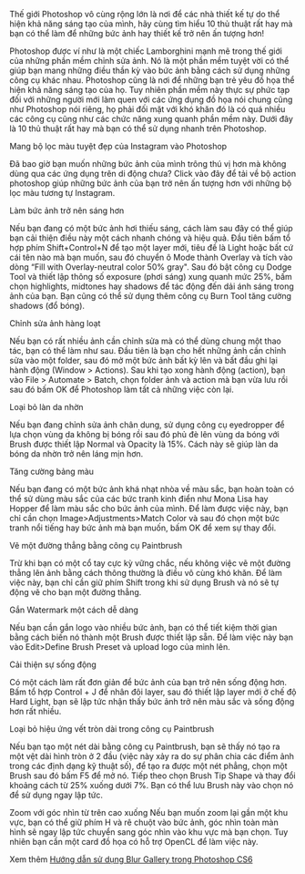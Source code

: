 Thế giới Photoshop vô cùng rộng lớn là nơi để các nhà thiết kế tự do thể hiện khả năng sáng tạo của mình, hãy cùng tìm hiểu 10 thủ thuật rất hay mà bạn có thể làm để những bức ảnh hay thiết kế trở nên ấn tượng hơn!

Photoshop được ví như là một chiếc Lamborghini mạnh mẽ trong thế giới của những phần mềm chỉnh sửa ảnh. Nó là một phần mềm tuyệt vời có thể giúp bạn mang những điều thần kỳ vào bức ảnh bằng cách sử dụng những công cụ khác nhau. Photoshop cũng là nơi để những bạn trẻ yêu đồ họa thể hiện khả năng sáng tạo của họ. Tuy nhiên phần mềm này thực sự phức tạp đối với những người mới làm quen với các ứng dụng đồ họa nói chung cũng như Photoshop nói riêng, họ phải đối mặt với khó khăn đó là có quá nhiều các công cụ cũng như các chức năng xung quanh phần mềm này. Dưới đây là 10 thủ thuật rất hay mà bạn có thể sử dụng nhanh trên Photoshop.

Mang bộ lọc màu tuyệt đẹp của Instagram vào Photoshop

Đã bao giờ bạn muốn những bức ảnh của mình trông thú vị hơn mà không dùng qua các ứng dụng trên di động chưa? Click vào đây để tải về bộ action photoshop giúp những bức ảnh của bạn trở nên ấn tượng hơn với những bộ lọc màu tương tự Instagram.

Làm bức ảnh trở nên sáng hơn

Nếu bạn đang có một bức ảnh hơi thiếu sáng, cách làm sau đây có thể giúp bạn cải thiện điều này một cách nhanh chóng và hiệu quả. Đầu tiên bấm tổ hợp phím Shift+Control+N để tạo một layer mới, tiêu đề là Light hoặc bất cứ cái tên nào mà bạn muốn, sau đó chuyển ô Mode thành Overlay và tích vào dòng “Fill with Overlay-neutral color 50% gray". Sau đó bật công cụ Dodge Tool và thiết lập thông số exposure (phơi sáng) xung quanh mức 25%, bấm chọn highlights, midtones hay shadows để tác động đến dải ánh sáng trong ảnh của bạn. Bạn cũng có thể sử dụng thêm công cụ Burn Tool tăng cường shadows (đổ bóng).

Chỉnh sửa ảnh hàng loạt


Nếu bạn có rất nhiều ảnh cần chỉnh sửa mà có thể dùng chung một thao tác, bạn có thể làm như sau. Đầu tiên là bạn cho hết những ảnh cần chỉnh sửa vào một folder, sau đó mở một bức ảnh bất kỳ lên và bất đầu ghi lại hành động (Window > Actions). Sau khi tạo xong hành động (action), bạn vào File > Automate > Batch, chọn folder ảnh và action mà bạn vừa lưu rồi sau đó bấm OK để Photoshop làm tất cả những việc còn lại.

Loại bỏ làn da nhờn

Nếu bạn đang chỉnh sửa ảnh chân dung, sử dụng công cụ eyedropper để lựa chọn vùng da không bị bóng rồi sau đó phủ đè lên vùng da bóng với Brush được thiết lập Normal và Opacity là 15%. Cách này sẽ giúp làn da bóng da nhờn trở nên láng mịn hơn.

Tăng cường bảng màu

Nếu bạn đang có một bức ảnh khá nhạt nhòa về màu sắc, bạn hoàn toàn có thể sử dùng màu sắc của các bức tranh kinh điển như Mona Lisa hay Hopper để làm màu sắc cho bức ảnh của mình. Để làm được việc này, bạn chỉ cần chọn Image>Adjustments>Match Color và sau đó chọn một bức tranh nổi tiếng hay bức ảnh mà bạn muốn, bấm OK để xem sự thay đổi.

Vẽ một đường thẳng bằng công cụ Paintbrush

Trừ khi bạn có một cổ tay cực kỳ vững chắc, nếu không việc vẽ một đường thẳng lên ảnh bằng cách thông thường là điều vô cùng khó khăn. Để làm việc này, bạn chỉ cần giữ phím Shift trong khi sử dụng Brush và nó sẽ tự động vẽ cho bạn một đường thẳng.

Gắn Watermark một cách dễ dàng


Nếu bạn cần gắn logo vào nhiều bức ảnh, bạn có thể tiết kiệm thời gian bằng cách biến nó thành một Brush được thiết lập sẵn. Để làm việc này bạn vào Edit>Define Brush Preset và upload logo của mình lên.

Cải thiện sự sống động

Có một cách làm rất đơn giản để bức ảnh của bạn trở nên sống động hơn. Bấm tổ hợp Control + J để nhân đôi layer, sau đó thiết lập layer mới ở chế độ Hard Light, bạn sẽ lập tức nhận thấy bức ảnh trở nên màu sắc và sống động hơn rất nhiều.

Loại bỏ hiệu ứng vết tròn dài trong công cụ Paintbrush

Nếu bạn tạo một nét dài bằng công cụ Paintbrush, bạn sẽ thấy nó tạo ra một vệt dài hình tròn ở 2 đầu (việc này xảy ra do sự phân chia các điểm ảnh trong các định dạng kỹ thuật số), để tạo ra được một nét phẳng, chọn một Brush sau đó bấm F5 để mở nó. Tiếp theo chọn Brush Tip Shape và thay đổi khoảng cách từ 25% xuống dưới 7%. Bạn có thể lưu Brush này vào chọn nó để sử dụng ngay lập tức. 

Zoom với góc nhìn từ trên cao xuống
Nếu bạn muốn zoom lại gần một khu vực, bạn có thể giữ phím H và rê chuột vào bức ảnh, góc nhìn toàn màn hình sẽ ngay lập tức chuyển sang góc nhìn vào khu vực mà bạn chọn. Tuy nhiên bạn cần một card đồ họa có hỗ trợ OpenCL để làm việc này.

Xem thêm [Hướng dẫn sử dụng Blur Gallery trong Photoshop CS6](https://bit.ly/2pKLOhR)